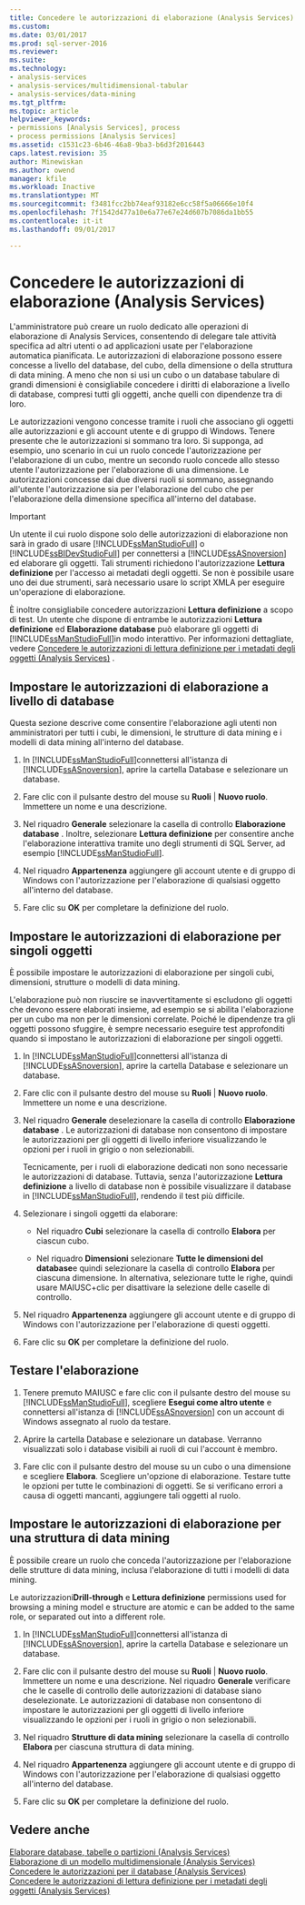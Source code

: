 ```yaml
---
title: Concedere le autorizzazioni di elaborazione (Analysis Services) | Documenti Microsoft
ms.custom: 
ms.date: 03/01/2017
ms.prod: sql-server-2016
ms.reviewer: 
ms.suite: 
ms.technology:
- analysis-services
- analysis-services/multidimensional-tabular
- analysis-services/data-mining
ms.tgt_pltfrm: 
ms.topic: article
helpviewer_keywords:
- permissions [Analysis Services], process
- process permissions [Analysis Services]
ms.assetid: c1531c23-6b46-46a8-9ba3-b6d3f2016443
caps.latest.revision: 35
author: Minewiskan
ms.author: owend
manager: kfile
ms.workload: Inactive
ms.translationtype: MT
ms.sourcegitcommit: f3481fcc2bb74eaf93182e6cc58f5a06666e10f4
ms.openlocfilehash: 7f1542d477a10e6a77e67e24d607b7086da1bb55
ms.contentlocale: it-it
ms.lasthandoff: 09/01/2017

---
```

# <a name="grant-process-permissions-analysis-services"></a>Concedere le autorizzazioni di elaborazione (Analysis Services)
  L'amministratore può creare un ruolo dedicato alle operazioni di elaborazione di Analysis Services, consentendo di delegare tale attività specifica ad altri utenti o ad applicazioni usate per l'elaborazione automatica pianificata. Le autorizzazioni di elaborazione possono essere concesse a livello del database, del cubo, della dimensione o della struttura di data mining. A meno che non si usi un cubo o un database tabulare di grandi dimensioni è consigliabile concedere i diritti di elaborazione a livello di database, compresi tutti gli oggetti, anche quelli con dipendenze tra di loro.  
  
 Le autorizzazioni vengono concesse tramite i ruoli che associano gli oggetti alle autorizzazioni e gli account utente e di gruppo di Windows. Tenere presente che le autorizzazioni si sommano tra loro. Si supponga, ad esempio, uno scenario in cui un ruolo concede l'autorizzazione per l'elaborazione di un cubo, mentre un secondo ruolo concede allo stesso utente l'autorizzazione per l'elaborazione di una dimensione. Le autorizzazioni concesse dai due diversi ruoli si sommano, assegnando all'utente l'autorizzazione sia per l'elaborazione del cubo che per l'elaborazione della dimensione specifica all'interno del database.  
  
> [!IMPORTANT]  
>  Un utente il cui ruolo dispone solo delle autorizzazioni di elaborazione non sarà in grado di usare [!INCLUDE[ssManStudioFull](../../includes/ssmanstudiofull-md.md)] o [!INCLUDE[ssBIDevStudioFull](../../includes/ssbidevstudiofull-md.md)] per connettersi a [!INCLUDE[ssASnoversion](../../includes/ssasnoversion-md.md)] ed elaborare gli oggetti. Tali strumenti richiedono l'autorizzazione **Lettura definizione** per l'accesso ai metadati degli oggetti. Se non è possibile usare uno dei due strumenti, sarà necessario usare lo script XMLA per eseguire un'operazione di elaborazione.  
>   
>  È inoltre consigliabile concedere autorizzazioni **Lettura definizione** a scopo di test. Un utente che dispone di entrambe le autorizzazioni **Lettura definizione** ed **Elaborazione database** può elaborare gli oggetti di [!INCLUDE[ssManStudioFull](../../includes/ssmanstudiofull-md.md)]in modo interattivo. Per informazioni dettagliate, vedere [Concedere le autorizzazioni di lettura definizione per i metadati degli oggetti &#40;Analysis Services&#41;](../../analysis-services/multidimensional-models/grant-read-definition-permissions-on-object-metadata-analysis-services.md) .  
  
## <a name="set-processing-permissions-at-the-database-level"></a>Impostare le autorizzazioni di elaborazione a livello di database  
 Questa sezione descrive come consentire l'elaborazione agli utenti non amministratori per tutti i cubi, le dimensioni, le strutture di data mining e i modelli di data mining all'interno del database.  
  
1.  In [!INCLUDE[ssManStudioFull](../../includes/ssmanstudiofull-md.md)]connettersi all'istanza di [!INCLUDE[ssASnoversion](../../includes/ssasnoversion-md.md)], aprire la cartella Database e selezionare un database.  
  
2.  Fare clic con il pulsante destro del mouse su **Ruoli** | **Nuovo ruolo**. Immettere un nome e una descrizione.  
  
3.  Nel riquadro **Generale** selezionare la casella di controllo **Elaborazione database** . Inoltre, selezionare **Lettura definizione** per consentire anche l'elaborazione interattiva tramite uno degli strumenti di SQL Server, ad esempio [!INCLUDE[ssManStudioFull](../../includes/ssmanstudiofull-md.md)].  
  
4.  Nel riquadro **Appartenenza** aggiungere gli account utente e di gruppo di Windows con l'autorizzazione per l'elaborazione di qualsiasi oggetto all'interno del database.  
  
5.  Fare clic su **OK** per completare la definizione del ruolo.  
  
## <a name="set-processing-permissions-on-individual-objects"></a>Impostare le autorizzazioni di elaborazione per singoli oggetti  
 È possibile impostare le autorizzazioni di elaborazione per singoli cubi, dimensioni, strutture o modelli di data mining.  
  
 L'elaborazione può non riuscire se inavvertitamente si escludono gli oggetti che devono essere elaborati insieme, ad esempio se si abilita l'elaborazione per un cubo ma non per le dimensioni correlate. Poiché le dipendenze tra gli oggetti possono sfuggire, è sempre necessario eseguire test approfonditi quando si impostano le autorizzazioni di elaborazione per singoli oggetti.  
  
1.  In [!INCLUDE[ssManStudioFull](../../includes/ssmanstudiofull-md.md)]connettersi all'istanza di [!INCLUDE[ssASnoversion](../../includes/ssasnoversion-md.md)], aprire la cartella Database e selezionare un database.  
  
2.  Fare clic con il pulsante destro del mouse su **Ruoli** | **Nuovo ruolo**. Immettere un nome e una descrizione.  
  
3.  Nel riquadro **Generale** deselezionare la casella di controllo **Elaborazione database** . Le autorizzazioni di database non consentono di impostare le autorizzazioni per gli oggetti di livello inferiore visualizzando le opzioni per i ruoli in grigio o non selezionabili.  
  
     Tecnicamente, per i ruoli di elaborazione dedicati non sono necessarie le autorizzazioni di database. Tuttavia, senza l'autorizzazione **Lettura definizione** a livello di database non è possibile visualizzare il database in [!INCLUDE[ssManStudioFull](../../includes/ssmanstudiofull-md.md)], rendendo il test più difficile.  
  
4.  Selezionare i singoli oggetti da elaborare:  
  
    -   Nel riquadro **Cubi** selezionare la casella di controllo **Elabora** per ciascun cubo.  
  
    -   Nel riquadro **Dimensioni** selezionare **Tutte le dimensioni del database**e quindi selezionare la casella di controllo **Elabora** per ciascuna dimensione. In alternativa, selezionare tutte le righe, quindi usare MAIUSC+clic per disattivare la selezione delle caselle di controllo.  
  
5.  Nel riquadro **Appartenenza** aggiungere gli account utente e di gruppo di Windows con l'autorizzazione per l'elaborazione di questi oggetti.  
  
6.  Fare clic su **OK** per completare la definizione del ruolo.  
  
## <a name="test-processing"></a>Testare l'elaborazione  
  
1.  Tenere premuto MAIUSC e fare clic con il pulsante destro del mouse su [!INCLUDE[ssManStudioFull](../../includes/ssmanstudiofull-md.md)], scegliere **Esegui come altro utente** e connettersi all'istanza di [!INCLUDE[ssASnoversion](../../includes/ssasnoversion-md.md)] con un account di Windows assegnato al ruolo da testare.  
  
2.  Aprire la cartella Database e selezionare un database. Verranno visualizzati solo i database visibili ai ruoli di cui l'account è membro.  
  
3.  Fare clic con il pulsante destro del mouse su un cubo o una dimensione e scegliere **Elabora**. Scegliere un'opzione di elaborazione. Testare tutte le opzioni per tutte le combinazioni di oggetti. Se si verificano errori a causa di oggetti mancanti, aggiungere tali oggetti al ruolo.  
  
## <a name="set-processing-permissions-on-a-data-mining-structure"></a>Impostare le autorizzazioni di elaborazione per una struttura di data mining  
 È possibile creare un ruolo che conceda l'autorizzazione per l'elaborazione delle strutture di data mining, inclusa l'elaborazione di tutti i modelli di data mining.  
  
 Le autorizzazioni**Drill-through** e **Lettura definizione** permissions used for browsing a mining model e structure are atomic e can be added to the same role, or separated out into a different role.  
  
1.  In [!INCLUDE[ssManStudioFull](../../includes/ssmanstudiofull-md.md)]connettersi all'istanza di [!INCLUDE[ssASnoversion](../../includes/ssasnoversion-md.md)], aprire la cartella Database e selezionare un database.  
  
2.  Fare clic con il pulsante destro del mouse su **Ruoli** | **Nuovo ruolo**. Immettere un nome e una descrizione. Nel riquadro **Generale** verificare che le caselle di controllo delle autorizzazioni di database siano deselezionate. Le autorizzazioni di database non consentono di impostare le autorizzazioni per gli oggetti di livello inferiore visualizzando le opzioni per i ruoli in grigio o non selezionabili.  
  
3.  Nel riquadro **Strutture di data mining** selezionare la casella di controllo **Elabora** per ciascuna struttura di data mining.  
  
4.  Nel riquadro **Appartenenza** aggiungere gli account utente e di gruppo di Windows con l'autorizzazione per l'elaborazione di qualsiasi oggetto all'interno del database.  
  
5.  Fare clic su **OK** per completare la definizione del ruolo.  
  
## <a name="see-also"></a>Vedere anche  
 [Elaborare database, tabelle o partizioni &#40;Analysis Services&#41;](../../analysis-services/tabular-models/process-database-table-or-partition-analysis-services.md)   
 [Elaborazione di un modello multidimensionale &#40;Analysis Services&#41;](../../analysis-services/multidimensional-models/processing-a-multidimensional-model-analysis-services.md)   
 [Concedere le autorizzazioni per il database &#40;Analysis Services&#41;](../../analysis-services/multidimensional-models/grant-database-permissions-analysis-services.md)   
 [Concedere le autorizzazioni di lettura definizione per i metadati degli oggetti &#40;Analysis Services&#41;](../../analysis-services/multidimensional-models/grant-read-definition-permissions-on-object-metadata-analysis-services.md)  
  
  

